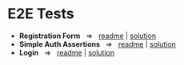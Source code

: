 # E2E Tests

- **Registration Form**  ‎ ‎    =>‎‎   ‎ ‎  [readme](https://github.com/TykhonKozachenko/cypress_e2e_student_registration_form/blob/testing/readme.md) | [solution](https://github.com/TykhonKozachenko/cypress_e2e_student_registration_form/commit/3c15ddf8cf3780b30adfe8434ec4010a7307d18d)
- **Simple Auth Assertions**  ‎ ‎    =>‎‎   ‎ ‎  [readme](https://github.com/TykhonKozachenko/cypress_e2e_simple_auth/blob/testing/readme.md) | [solution](https://github.com/TykhonKozachenko/cypress_e2e_simple_auth/commit/06288705387010a2af08fa009b3a97fd1db1aa86)
- **Login**  ‎ ‎    =>‎‎   ‎ ‎  [readme](https://github.com/TykhonKozachenko/cypress_e2e_login/blob/testing/README.md) | [solution](https://github.com/TykhonKozachenko/cypress_e2e_login/commit/adf1a3e84f7143c7f40a580893b238056ea521d9)
